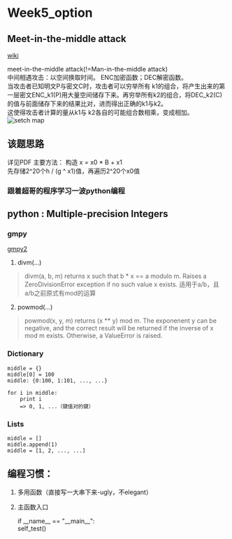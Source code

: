 # Week5_option

## Meet-in-the-middle attack
[wiki](https://en.wikipedia.org/wiki/Meet-in-the-middle_attack)

meet-in-the-middle attack(!=Man-in-the-middle attack)  
中间相遇攻击：以空间换取时间。
ENC加密函数；DEC解密函数。 \
当攻击者已知明文P与密文C时，攻击者可以穷举所有 k1的组合，将产生出来的第一层密文ENC_k1(P)用大量空间储存下来。再穷举所有k2的组合，将DEC_k2(C)的值与前面储存下来的结果比对，进而得出正确的k1与k2。   
这使得攻击者计算的量从k1与 k2各自的可能组合数相乘，变成相加。
![setch map](https://wikimedia.org/api/rest_v1/media/math/render/svg/549ca6b05f8687821656d9f2f43a9ca214e9da9c)

## 该题思路
详见PDF
主要方法：
构造 x = x0 * B + x1  
先存储2^20个h / (g ^ x1)值，再遍历2^20个x0值

### 跟着超哥的程序学习一波python编程

## python : Multiple-precision Integers
### gmpy
[gmpy2](http://gmpy2.readthedocs.io/en/latest/mpz.html)
 1. divm(...)  
> divm(a, b, m) returns x such that b * x == a modulo m. Raises a ZeroDivisionError exception if no such value x exists.
 适用于a/b，且a/b之前原式有mod的运算
 2. powmod(...)   
> powmod(x, y, m) returns (x ** y) mod m. The exponenent y can be negative, and the correct result will be returned if the inverse of x mod m exists. Otherwise, a ValueError is raised.

### Dictionary
    middle = {}
    middle[0] = 100
    middle: {0:100, 1:101, ..., ...}

    for i in middle:
        print i
        => 0, 1, ...（键值对的键）

### Lists
    middle = []
    middle.append(1)
    middle = [1, 2, ..., ...]

## 编程习惯：
1. 多用函数（直接写一大串下来-ugly，不elegant）
2. 主函数入口

    if \_\_name__ == "\_\_main__":  
        self_test()
